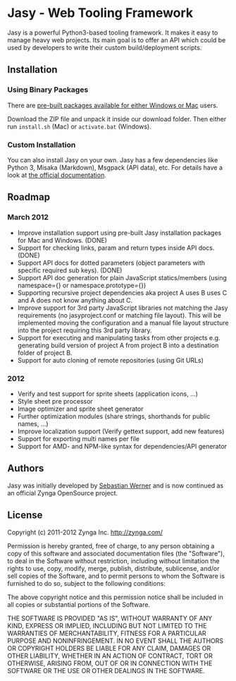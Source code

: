 Jasy - Web Tooling Framework
============================

Jasy is a powerful Python3-based tooling framework. It makes it 
easy to manage heavy web projects. Its main goal is to offer 
an API which could be used by developers to write their custom 
build/deployment scripts.


## Installation

### Using Binary Packages

There are [pre-built packages available for either Windows or Mac](https://github.com/zynga/jasy/downloads) 
users. 

Download the ZIP file and unpack it inside our download folder. Then either run `install.sh` (Mac) or `activate.bat` (Windows).


### Custom Installation

You can also install Jasy on your own. Jasy has a few dependencies
like Python 3, Misaka (Markdown), Msgpack (API data), etc. For
details have a look at [the official documentation](https://github.com/zynga/jasy/wiki/Installation).


## Roadmap

### March 2012

* Improve installation support using pre-built Jasy installation packages for Mac and Windows. (DONE)
* Support for checking links, param and return types inside API docs. (DONE)
* Support API docs for dotted parameters (object parameters with specific required sub keys). (DONE)
* Support API doc generation for plain JavaScript statics/members (using namespace={} or namespace.prototype={})
* Supporting recursive project dependencies aka project A uses B uses C and A does not know anything about C.
* Improve support for 3rd party JavaScript libraries not matching the Jasy requirements (no jasyproject.conf or matching file layout). This will be implemented moving the configuration and a manual file layout structure into the project requiring this 3rd party library.
* Support for executing and manipulating tasks from other projects e.g. generating build version of project A from project B into a destination folder of project B.
* Support for auto cloning of remote repositories (using Git URLs)

### 2012

* Verify and test support for sprite sheets (application icons, ...)
* Style sheet pre processor
* Image optimizer and sprite sheet generator
* Further optimization modules (share strings, shorthands for public names, ...)
* Improve localization support (Verify gettext support, add new features)
* Support for exporting multi names per file
* Support for AMD- and NPM-like syntax for dependencies/API generator


## Authors

Jasy was initially developed by [Sebastian Werner](mailto:info@sebastian-werner.net)
and is now continued as an official Zynga OpenSource project.


## License

Copyright (c) 2011-2012 Zynga Inc. http://zynga.com/

Permission is hereby granted, free of charge, to any person obtaining
a copy of this software and associated documentation files (the
"Software"), to deal in the Software without restriction, including
without limitation the rights to use, copy, modify, merge, publish,
distribute, sublicense, and/or sell copies of the Software, and to
permit persons to whom the Software is furnished to do so, subject to
the following conditions:

The above copyright notice and this permission notice shall be
included in all copies or substantial portions of the Software.

THE SOFTWARE IS PROVIDED "AS IS", WITHOUT WARRANTY OF ANY KIND,
EXPRESS OR IMPLIED, INCLUDING BUT NOT LIMITED TO THE WARRANTIES OF
MERCHANTABILITY, FITNESS FOR A PARTICULAR PURPOSE AND
NONINFRINGEMENT. IN NO EVENT SHALL THE AUTHORS OR COPYRIGHT HOLDERS BE
LIABLE FOR ANY CLAIM, DAMAGES OR OTHER LIABILITY, WHETHER IN AN ACTION
OF CONTRACT, TORT OR OTHERWISE, ARISING FROM, OUT OF OR IN CONNECTION
WITH THE SOFTWARE OR THE USE OR OTHER DEALINGS IN THE SOFTWARE.